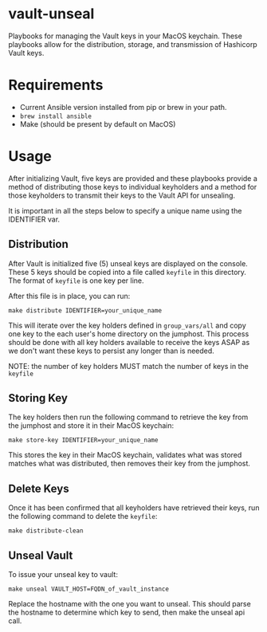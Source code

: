 # vault-unseal

Playbooks for managing the Vault keys in your MacOS keychain.  These playbooks allow for the distribution, storage, and transmission of Hashicorp Vault keys.


# Requirements
 - Current Ansible version installed from pip or brew in your path.
  - `brew install ansible`
 - Make (should be present by default on MacOS)

# Usage

After initializing Vault, five keys are provided and these playbooks provide a method of distributing those keys to individual keyholders and a method for those keyholders to transmit their keys to the Vault API for unsealing.

It is important in all the steps below to specify a unique name using the IDENTIFIER var.

## Distribution

After Vault is initialized five (5) unseal keys are displayed on the console.  These 5 keys should be copied into a file called `keyfile` in this directory.  The format of `keyfile` is one key per line.

After this file is in place, you can run:

`make distribute IDENTIFIER=your_unique_name`

This will iterate over the key holders defined in `group_vars/all` and copy one key to the each user's home directory on the jumphost. This process should be done with all key holders available to receive the keys ASAP as we don't want these keys to persist any longer than is needed.

NOTE:  the number of key holders MUST match the number of keys in the `keyfile`

## Storing Key

The key holders then run the following command to retrieve the key from the jumphost and store it in their MacOS keychain:

`make store-key IDENTIFIER=your_unique_name`

This stores the key in their MacOS keychain, validates what was stored matches what was distributed, then removes their key from the jumphost.

## Delete Keys

Once it has been confirmed that all keyholders have retrieved their keys, run the following command to delete the `keyfile`:

`make distribute-clean`

## Unseal Vault

To issue your unseal key to vault:

```
make unseal VAULT_HOST=FQDN_of_vault_instance
```

Replace the hostname with the one you want to unseal. This should parse the hostname to determine which key to send, then make the unseal api call.

